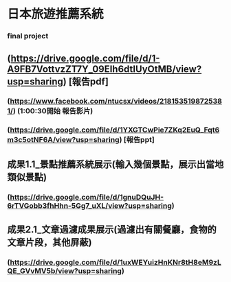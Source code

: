# 日本旅遊推薦系統

### final project

## (https://drive.google.com/file/d/1-A9FB7VottvzZT7Y_09EIh6dtIUyOtMB/view?usp=sharing) [報告pdf] 
### (https://www.facebook.com/ntucsx/videos/2181535198725381/) (1:00:30開始 報告影片)
### (https://drive.google.com/file/d/1YXGTCwPie7ZKq2EuQ_Fqt6m3c5otNF6A/view?usp=sharing) [報告ppt]

## 成果1.1_景點推薦系統展示(輸入幾個景點，展示出當地類似景點)
### (https://drive.google.com/file/d/1gnuDQuJH-6rTVGobb3fhHhn-5Gg7_uXL/view?usp=sharing)
## 成果2.1_文章過濾成果展示(過濾出有關餐廳，食物的文章片段，其他屏蔽)
### (https://drive.google.com/file/d/1uxWEYuizHnKNr8tH8eM9zLQE_GVvMV5b/view?usp=sharing)

